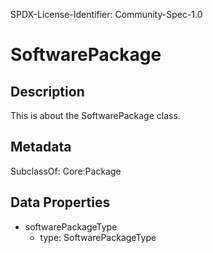 SPDX-License-Identifier: Community-Spec-1.0

# SoftwarePackage

## Description

This is about the SoftwarePackage class.

## Metadata

SubclassOf: Core:Package

## Data Properties

- softwarePackageType
  - type: SoftwarePackageType

